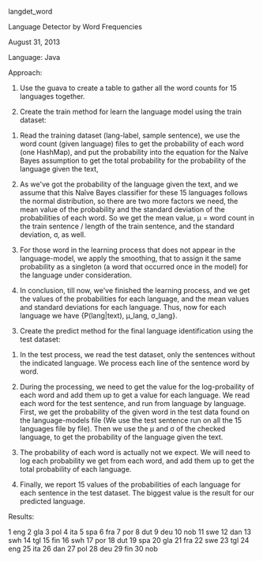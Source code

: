 langdet_word

Language Detector by Word Frequencies

August 31, 2013

Language: Java

Approach:

1. Use the guava to create a table to gather all the word counts for 15 languages together.

2. Create the train method for learn the language model using the train dataset:

1) Read the training dataset (lang-label, sample sentence), we use the word count (given language) files to get the probability of each word (one HashMap), and put the probability into the equation for the Naîve Bayes assumption to get the total probability for the probability of the language given the text,

2) As we've got the probability of the language given the text, and we assume that this Naîve Bayes classifier for these 15 languages follows the normal distribution, so there are two more factors we need, the mean value of the probability and the standard deviation of the probabilities of each word. So we get the mean value, μ = word count in the train sentence / length of the train sentence, and the standard deviation, σ, as well.

3) For those word in the learning process that does not appear in the language-model, we apply the smoothing, that to assign it the same probability as a singleton (a word that occurred once in the model) for the language under consideration.

4) In conclusion, till now, we've finished the learning process, and we get the values of the probabilities for each language, and the mean values and standard deviations for each language. Thus, now for each language we have {P(lang|text), μ_lang, σ_lang}.

3. Create the predict method for the final language identification using the test dataset:

1)  In the test process, we read the test dataset, only the sentences without the indicated language. We process each line of the sentence word by word.

2) During the processing, we need to get the value for the log-probaility of each word and add them up to get a value for each language. We read each word for the test sentence, and run from language by language. First, we get the probability of the given word in the test data found on the language-models file (We use the test sentence run on all the 15 languages file by file). Then we use the μ and σ of the checked language, to get the probability of the language given the text.

3) The probability of each word is actually not we expect. We will need to log each probability we get from each word, and add them up to get the total probability of each language.

4) Finally, we report 15 values of the probabilities of each language for each sentence in the test dataset. The biggest value is the result for our predicted language.

Results:

1	eng
2	gla
3	pol
4	ita
5	spa
6	fra
7	por
8	dut
9	deu
10	nob
11	swe
12	dan
13	swh
14	tgl
15	fin
16	swh
17	por
18	dut
19	spa
20	gla
21	fra
22	swe
23	tgl
24	eng
25	ita
26	dan
27	pol
28	deu
29	fin
30	nob